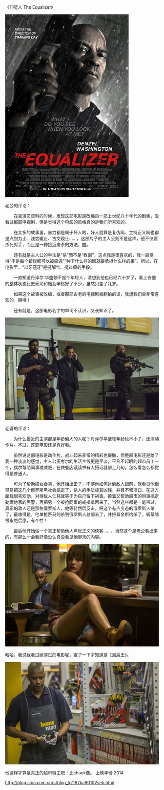 《伸冤人 The Equalizer》

			
![](./img/001vda4xzy6OJA1cuLK78&690.jpg)


老公的评论：


　　在查演员资料的时候，发现这部电影是改编自一部上世纪八十年代的剧集，没看过那部电视剧，但是觉得这个电影的风格真的是我们所喜欢的。


　　在太多的故事里，暴力都是属于坏人的，好人就算是复仇啊、主持正义啊也都是点到为止、浅尝辄止、古文观止……，这部片子的主人公则不是这样，他不仅要杀死对手，而且是一种接近虐杀的方法，酷。


　　还有就是主人公的手法是“杀”而不是“教训”，这点我是很喜欢的，我一直觉得“不是每个错误都可以被原谅”“种下什么样的因就要承担什么样的果”，所以，在电影里，“以牙还牙”是挺解气、挺过瘾的手段。


　　一直知道丹泽尔·华盛顿不是个年轻人，没想到他也已经六十岁了，看上去他的整体状态比史泰龙和施瓦辛格好了不少，虽然只差了几岁。

　　如果这个故事被改编，或者那部古老的电视剧被翻拍的话，我想我们会非常喜欢的，期待！

　　还有就是，这部电影名字的单词不认识，又长知识了。

![](./img/001vda4xzy6OJA2bxU39f&690.jpg)


老婆的评论：

　　为什么最近的主演都是年龄偏大的人呢？丹泽尔华盛顿年龄也不小了，还演动作片。不过，这部电影还是真好看。


　　虽然说这部电影是动作片，战斗起来非常的精彩也很酷，但整部电影还是给了我一种淡淡的感觉，主人公麦考尔的生活主线更是平淡，平凡不起眼的超市员工一个，偶尔帮助同事减减肥，在快餐店读读书有人搭话就聊上几句，怎么看怎么都觉得是普通人。


　　可为了帮助妓女泰莉，他开始出击了，不演他如何达到敌人跟前，就看见他很轻易把这几个俄罗斯黑社会搞定了，杀人的手法极其凶残，并且不留活口，在这方面我很喜欢他，对待敌人仁慈就等于为自己留下祸害。接着又帮助超市的同事搞定勒索她家的黑警，再把另一个被抢同事的戒指拿回来了，当然这些都是一笔带过，真正的敌人还是那些俄罗斯人，他等待然后反击，把这个有点变态的俄罗斯人杀了，最难得是，他单枪匹马的杀到俄罗斯人总部去了，并把普金斯给杀了，斩草除根永绝后患，有个性！


　　最后他开始做一个真正帮助他人声张正义的侠客……，当然这个是老公看出来的，有那么一会我好像没认真没看见他聊天的内容。

![](./img/001vda4xzy6OJA3offY4a&690.jpg)


哈哈，我说我看过她演过的电影呢，查了一下才知道是《海扁王》。

![](./img/001vda4xzy6OJA3Lv8nfb&690.jpg)

他这样才算是真正的超市特工吧！比chuck像。
上映年份 2014							
		
http://blog.sina.com.cn/s/blog_52187ba90102velr.html
